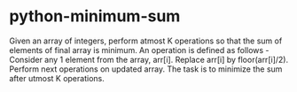 # python-minimum-sum
Given an array of integers, perform atmost K operations so that the sum of elements of final array is minimum. An operation is defined as follows -  Consider any 1 element from the array, arr[i].  Replace arr[i] by floor(arr[i]/2).  Perform next operations on updated array.  The task is to minimize the sum after utmost K operations.
